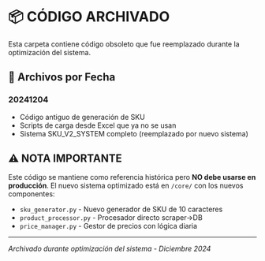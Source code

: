 # 📦 CÓDIGO ARCHIVADO

Esta carpeta contiene código obsoleto que fue reemplazado durante la optimización del sistema.

## 📅 Archivos por Fecha

### 20241204
- Código antiguo de generación de SKU
- Scripts de carga desde Excel que ya no se usan
- Sistema SKU_V2_SYSTEM completo (reemplazado por nuevo sistema)

## ⚠️ NOTA IMPORTANTE

Este código se mantiene como referencia histórica pero **NO debe usarse en producción**.
El nuevo sistema optimizado está en `/core/` con los nuevos componentes:
- `sku_generator.py` - Nuevo generador de SKU de 10 caracteres
- `product_processor.py` - Procesador directo scraper->DB
- `price_manager.py` - Gestor de precios con lógica diaria

---
*Archivado durante optimización del sistema - Diciembre 2024*